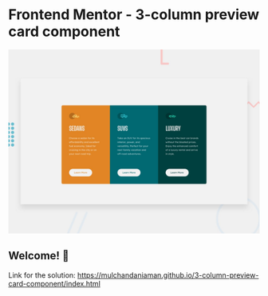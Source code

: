 # Frontend Mentor - 3-column preview card component

![Design preview for the 3-column preview card component coding challenge](./design/desktop-preview.jpg)

## Welcome! 👋

Link for the solution:
https://mulchandaniaman.github.io/3-column-preview-card-component/index.html